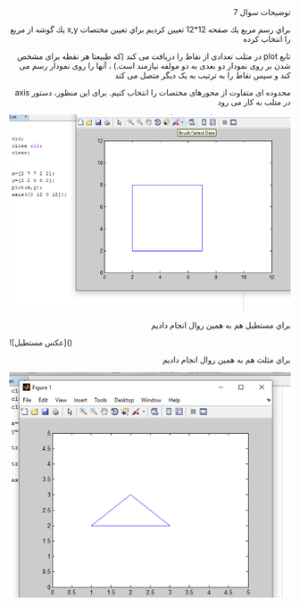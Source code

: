 <div dir="rtl">
توضيحات سوال 7


براي رسم مربع يك صفحه 12*12 تعيين كرديم براي تعيين مختصات x,y  يك گوشه از مربع را انتخاب كرده 
 
 تابع plot در متلب تعدادی از نقاط را دریافت می کند (که طبیعتا هر نقطه برای مشخص شدن بر روی نمودار دو بعدی به دو مولفه نیازمند است.) ، آنها را روی نمودار رسم می کند و سپس نقاط را به ترتیب به یک دیگر متصل می کند

محدوده ای متفاوت از محورهای مختصات را انتخاب کنیم. برای این منظور، دستور axis در متلب به کار می رود
</div>


![عكس مربع](https://github.com/semnan-university-ai/image-processing-class/blob/main/excersiecs/Homayontoosy/7/7-2/screen%207.2.png)





<div dir="rtl">

براي مستطيل هم به همين روال انجام داديم


</div>
![عكس مستطيل]()






<div dir="rtl">

براي مثلث هم به همين روال انجام داديم


</div>

![عكس مثلث](https://github.com/semnan-university-ai/image-processing-class/blob/main/excersiecs/Homayontoosy/7/7-1/screen%207.1.png)
